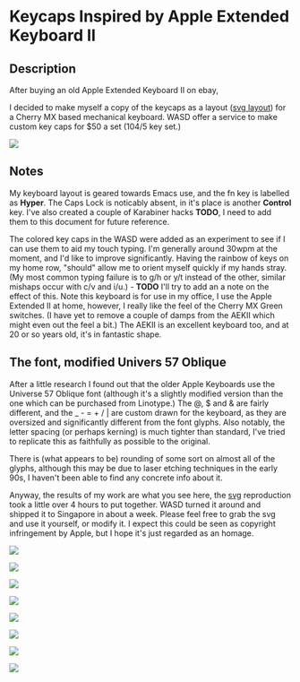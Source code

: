# Keycaps Inspired by Apple Extended Keyboard II

## Description
After buying an old Apple Extended Keyboard II on ebay, 

I decided to make myself a copy of the keycaps as a layout ([svg layout](svg/apple-wasd-layout.svg)) for a Cherry MX based mechanical keyboard.  WASD offer a service to make custom key caps for $50 a set (104/5 key set.)

![](images/image10.jpeg)

## Notes 

My keyboard layout is geared towards Emacs use, and the fn key is labelled as **Hyper**. The Caps Lock is noticably absent, in it's place is another **Control** key.  I've also created a couple of Karabiner hacks **TODO**, I need to add them to this document for future reference.

The colored key caps in the WASD were added as an experiment to see if I can use them to aid my touch typing. I'm generally around 30wpm at the moment, and I'd like to improve significantly.  Having the rainbow of keys on my home row, "should" allow me to orient myself quickly if my hands stray. (My most common typing failure is to g/h or y/t instead of the other, similar mishaps occur with c/v and i/u.)  - **TODO** I'll try to add an a note on the effect of this.  Note this keyboard is for use in my office, I use the Apple Extended II at home, however, I really like the feel of the Cherry MX Green switches. (I have yet to remove a couple of damps from the AEKII which might even out the feel a bit.) The AEKII is an excellent keyboard too, and at 20 or so years old, it's in fantastic shape.

## The font, modified Univers 57 Oblique

After a little research I found out that the older Apple Keyboards use the Universe 57 Oblique font (although it's a slightly modified version than the one which can be purchased from Linotype.) The @, $ and & are fairly different, and the _ - = + / | are custom drawn for the keyboard, as they are oversized and significantly different from the font glyphs.  Also notably, the letter spacing (or perhaps kerning) is much tighter than standard, I've tried to replicate this as faithfully as possible to the original.

There is (what appears to be) rounding of some sort on almost all of the glyphs, although this may be due to laser etching techniques in the early 90s, I haven't been able to find any concrete info about it.

Anyway, the results of my work are what you see here, the [svg](svg/apple-wasd-layout.svg) reproduction took a little over 4 hours to put together. WASD turned it around and shipped it to Singapore in about a week.  Please feel free to grab the svg and use it yourself, or modify it.  I expect this could be seen as copyright infringement by Apple, but I hope it's just regarded as an homage.

![](images/image1.jpeg)

![](images/image2.jpeg)

![](images/image3.jpeg)

![](images/image4.jpeg)

![](images/image5.jpeg)

![](images/image6.jpeg)

![](images/image7.jpeg)

![](images/image8.jpeg)


